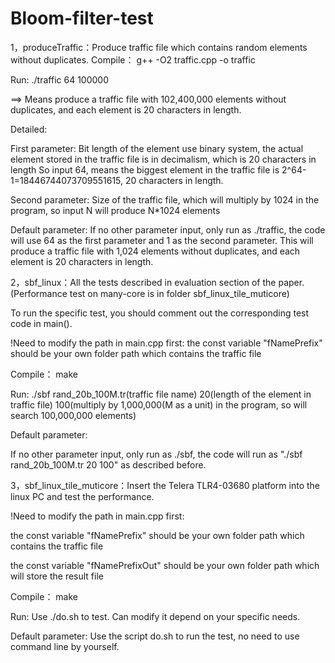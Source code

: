 Bloom-filter-test
=================
1，produceTraffic：Produce traffic file which contains random elements without duplicates.
Compile： g++ -O2 traffic.cpp -o traffic

Run:      ./traffic 64 100000

==>       Means produce a traffic file with 102,400,000 elements without duplicates, and each element is 20 characters in length.

Detailed: 

First parameter: Bit length of the element use binary system, the actual element stored in the traffic file is in decimalism, which is 20 characters in length
So input 64, means the biggest element in the traffic file is 2^64-1=18446744073709551615, 20 characters in length.

Second parameter: Size of the traffic file, which will multiply by 1024 in the program, so input N will produce N*1024 elements  

Default parameter: If no other parameter input, only run as ./traffic, the code will use 64 as the first parameter and 1 as the second parameter.
This will produce a traffic file with 1,024 elements without duplicates, and each element is 20 characters in length.
        
2，sbf_linux：All the tests described in evaluation section of the paper. (Performance test on many-core is in folder sbf_linux_tile_muticore)

To run the specific test, you should comment out the corresponding test code in main().

!Need to modify the path in main.cpp first:  the const variable "fNamePrefix" should be your own folder path which contains the traffic file 

Compile：        make

Run:             ./sbf rand_20b_100M.tr(traffic file name) 20(length of the element in traffic file) 100(multiply by 1,000,000(M as a unit) in the program, so will search 100,000,000 elements)

Default parameter: 

If no other parameter input, only run as ./sbf, the code will run as "./sbf rand_20b_100M.tr 20 100" as described before.
                        
3，sbf_linux_tile_muticore：Insert the Telera TLR4-03680 platform into the linux PC and test the performance.
		    
!Need to modify the path in main.cpp first:  

the const variable "fNamePrefix" should be your own folder path which contains the traffic file 

the const variable "fNamePrefixOut" should be your own folder path which will store the result file 

Compile：       make

Run:            Use ./do.sh to test. Can modify it depend on your specific needs.

Default parameter:  Use the script do.sh to run the test, no need to use command line by yourself.   
